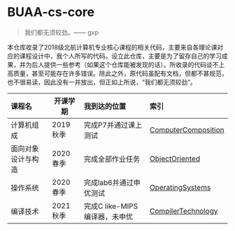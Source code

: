 # BUAA-cs-core
> 我们都无须较劲。—— gxp

本仓库收录了2018级北航计算机专业核心课程的相关代码，主要来自各理论课对应的课程设计中，我个人所写的代码。设立此仓库，主要是为了留存自己的学习成果，并为后人提供一些参考（如果这个仓库能被发现的话）。所收录的代码谈不上高质量，甚至可能存在许多错误。除此之外，原代码虽配有文档，但都不甚规范，也不很易读，因此没有一并放出，但正如上所说，“我们都无须较劲”。

| 课程名             | 开课学期 | 我到达的位置                  | 索引                                        |
| :----------------- | -------- | :---------------------------- | :------------------------------------------ |
| 计算机组成         | 2019秋季 | 完成P7并通过课上测试          | [ComputerComposition](ComputerComposition/) |
| 面向对象设计与构造 | 2020春季 | 完成全部作业任务              | [ObjectOriented](ObjectOriented/)           |
| 操作系统           | 2020春季 | 完成lab6并通过申优测试        | [OperatingSystems](OperatingSystems/)       |
| 编译技术           | 2021秋季 | 完成C like-MIPS编译器，未申优 | [CompilerTechnology](CompilerTechnology/)   |


